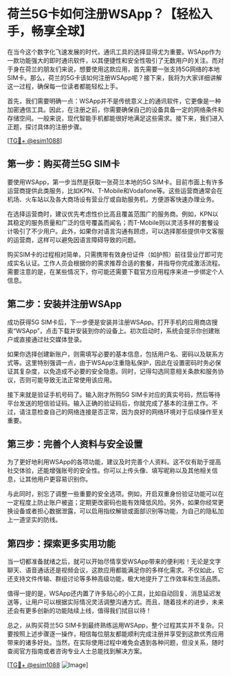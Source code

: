 # 荷兰5G卡如何注册WSApp？【轻松入手，畅享全球】

在当今这个数字化飞速发展的时代，通讯工具的选择显得尤为重要。WSApp作为一款功能强大的即时通讯软件，以其便捷性和安全性吸引了无数用户的关注。而对于身在荷兰的朋友们来说，想要使用这款应用，首先需要一张支持5G网络的本地SIM卡。那么，荷兰的5G卡该如何注册WSApp呢？接下来，我将为大家详细讲解这一过程，确保每一位读者都能轻松上手。

首先，我们需要明确一点：WSApp并不是传统意义上的通讯软件，它更像是一种加密通信工具。因此，在注册之前，你需要确保自己的设备具备一定的网络条件和存储空间。一般来说，现代智能手机都能很好地满足这些需求。接下来，我们进入正题，探讨具体的注册步骤。

[[TG💪+ @esim1088](https://t.me/s/esim1088)]

## 第一步：购买荷兰5G SIM卡

要使用WSApp，第一步当然是获取一张荷兰本地的5G SIM卡。目前市面上有许多运营商提供此类服务，比如KPN、T-Mobile和Vodafone等。这些运营商通常会在机场、火车站以及各大商场设有营业厅或自助服务机，方便游客快速办理业务。

在选择运营商时，建议优先考虑性价比高且覆盖范围广的服务商。例如，KPN以其稳定的服务质量和广泛的信号覆盖而闻名；而T-Mobile则以灵活多样的套餐设计吸引了不少用户。此外，如果你对语言沟通有顾虑，可以选择那些提供中文客服的运营商，这样可以避免因语言障碍导致的问题。

购买SIM卡的过程相对简单，只需携带有效身份证件（如护照）前往营业厅即可完成实名认证。工作人员会根据你的需求推荐合适的套餐，并指导你完成激活流程。需要注意的是，在某些情况下，你可能还需要下载官方应用程序来进一步绑定个人信息。

## 第二步：安装并注册WSApp

成功获得5G SIM卡后，下一步便是安装并注册WSApp。打开手机的应用商店搜索“WSApp”，点击下载并安装到你的设备上。初次启动时，系统会提示你创建账户或直接通过社交媒体登录。

如果你选择创建新账户，则需填写必要的基本信息，包括用户名、密码以及联系方式等。这里特别强调一点，由于WSApp注重隐私保护，因此在设置密码时务必保证其复杂度，以免造成不必要的安全隐患。同时，记得勾选同意相关条款和服务协议，否则可能导致无法正常使用该应用。

接下来就是验证手机号码了。输入刚才所购5G SIM卡对应的真实号码，然后等待平台发送的短信验证码。输入正确的验证码后，你就完成了基本的注册工作。不过，请注意检查自己的网络连接是否正常，因为良好的网络环境对于后续操作至关重要。

## 第三步：完善个人资料与安全设置

为了更好地利用WSApp的各项功能，建议及时完善个人资料。这不仅有助于提高社交体验，还能增强账号的安全性。你可以上传头像、填写昵称以及其他相关信息，让其他用户更容易识别你。

与此同时，别忘了调整一些重要的安全选项。例如，开启双重身份验证功能可以在一定程度上防止账户被盗；定期更改密码也能有效降低风险。另外，如果你经常更换设备或者担心数据泄露，可以启用指纹解锁或面部识别等功能，为自己的隐私加上一道坚实的防线。

## 第四步：探索更多实用功能

当一切都准备就绪之后，就可以开始尽情享受WSApp带来的便利啦！无论是文字聊天、语音通话还是视频会议，这款应用都能满足你的多样化需求。不仅如此，它还支持文件传输、群组讨论等多种高级功能，极大地提升了工作效率和生活品质。

值得一提的是，WSApp还内置了许多贴心的小工具，比如自动回复、消息延迟发送等，让用户可以根据实际情况灵活调整沟通方式。而且，随着技术的进步，未来还会有更多创新的功能陆续上线，值得我们拭目以待！

总之，从购买荷兰5G SIM卡到最终熟练运用WSApp，整个过程其实并不复杂。只要按照上述步骤逐一操作，相信每位朋友都能顺利完成注册并享受到这款优秀应用带来的诸多好处。当然，在实际使用过程中难免会遇到各种问题，但没关系，随时查阅官方指南或者咨询专业人士总能找到解决方案。

[[TG💪+ @esim1088](https://t.me/s/esim1088) ![Image](https://i.postimg.cc/4NQfJmqS/Snipaste-2025-05-13-00-14-12.png)]